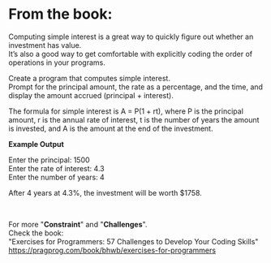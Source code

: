 
# From the book:  
  
Computing simple interest is a great way to quickly figure out whether an investment has value.  
It’s also a good way to get comfortable with explicitly coding the order of operations in your programs.
Create a program that computes simple interest.  
Prompt for the principal amount, the rate as a percentage, and the time, and display the amount accrued (principal + interest).

The formula for simple interest is A = P(1 + rt), where P is the principal amount, r is the annual rate of interest, t is the number of years the amount is invested, and A is the amount at the end of the investment.

**Example Output**  
Enter the principal: 1500  Enter the rate of interest: 4.3  Enter the number of years: 4  

After 4 years at 4.3%, the investment will be worth $1758.
  
<br />  
    
For more "**Constraint**" and "**Challenges**".  
Check the book:  
"Exercises for Programmers: 57 Challenges to Develop Your Coding Skills"  
https://pragprog.com/book/bhwb/exercises-for-programmers

